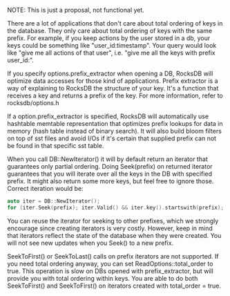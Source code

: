 NOTE: This is just a proposal, not functional yet.

There are a lot of applications that don't care about total ordering of keys in the database. They only care about total ordering of keys with the same prefix. For example, if you keep actions by the user stored in a db, your keys could be something like "user_id:timestamp". Your query would look like "give me all actions of that user", i.e. "give me all the keys with prefix user_id:".

If you specify options.prefix_extractor when opening a DB, RocksDB will optimize data accesses for those kind of applications. Prefix extractor is a way of explaining to RocksDB the structure of your key. It's a function that receives a key and returns a prefix of the key. For more information, refer to rocksdb/options.h

If a option.prefix_extractor is specified, RocksDB will automatically use hashtable memtable representation that optimizes prefix lookups for data in memory (hash table instead of binary search). It will also build bloom filters on top of sst files and avoid I/Os if it's certain that supplied prefix can not be found in that specific sst table.

When you call DB::NewIterator() it will by default return an iterator that guarantees only partial ordering. Doing Seek(prefix) on returned iterator guarantees that you will iterate over all the keys in the DB with specified prefix. It might also return some more keys, but feel free to ignore those. Correct iteration would be:

```C++
auto iter = DB::NewIterator();
for (iter.Seek(prefix); iter.Valid() && iter.key().startswith(prefix); iter.Next())
```

You can reuse the iterator for seeking to other prefixes, which we strongly encourage since creating iterators is very costly. However, keep in mind that iterators reflect the state of the database when they were created. You will not see new updates when you Seek() to a new prefix.

SeekToFirst() or SeekToLast() calls on prefix iterators are not supported. If you need total ordering anyway, you can set ReadOptions::total_order to true. This operation is slow on DBs opened with prefix_extractor, but will provide you with total ordering within keys. You are able to do both SeekToFirst() and SeekToFirst() on iterators created with total_order = true.